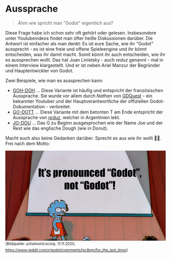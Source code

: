 # Aussprache

> Ähm wie spricht man "Godot" eigentlich aus?

Diese Frage habe ich schon sehr oft gehört oder gelesen. Insbesondere unter Youtubevideos findet man öfter heiße Diskussionen darüber. Die Antwort ist einfacher als man denkt: Es ist eure Sache, wie ihr "Godot" aussprecht - es ist eine freie und offene Spieleengine und ihr könnt entscheiden, was ihr damit macht. Somit könnt ihr auch entscheiden, wie ihr es aussprechen wollt. Das hat Juan Linietsky - auch _reduz_ genannt - mal in einem Interview klargestellt. Und er ist neben Ariel Manzur der Begründer und Hauptentwickler von Godot.

Zwei Beispiele, wie man es aussprechen kann:

- [GOH-DOH](../assets/godoh.m4a) ... Diese Variante ist häufig und entspricht der französischen Aussprache. Sie wurde vor allem durch _Nathan_ von [GDQuest](https://www.gdquest.com/) - ein bekannter Youtuber und der Hauptverantwortliche der offiziellen Godot-Dokumentation - verbreitet.
- [GO-DOTT](../assets/godot.m4a) ... Diese Variante mit dem betonten T am Ende entspricht der Aussprache von [_reduz_](https://twitter.com/reduzio), welcher in Argentinien lebt.
- [JO-DOU](../assets/jodou.m4a) ... Das G zu Beginn ausgesprochen wie der Name Joe und der Rest wie das englische Dough (wie in Donut). 

Macht euch also keine Gedanken darüber. Sprecht es aus wie ihr wollt 🤷‍♂️. Frei nach dem Motto:

![It's pronounced Godot not Godot!](../assets/godot_pronounce_meme.png)
<sup>(Bildquelle: u/meloonicscorp, 11.11.2020, https://www.reddit.com/r/godot/comments/jsc8qm/for_the_last_time/)</sup>